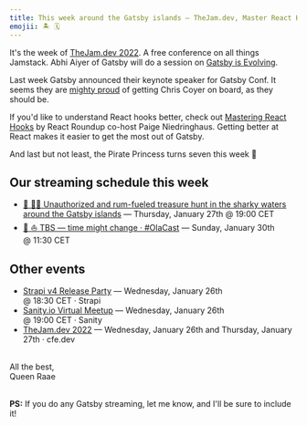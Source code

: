 ```yaml
---
title: This week around the Gatsby islands — TheJam.dev, Master React Hooks and more
emojii: 🏝 🗓
---
```


It's the week of [TheJam.dev 2022](https://cfe.dev/events/the-jam-2022/). A free conference on all things Jamstack. Abhi Aiyer of Gatsby will do a session on [Gatsby is Evolving](https://cfe.dev/sessions/jamdev2022-gatsby-evolving/).

Last week Gatsby announced their keynote speaker for Gatsby Conf. It seems they are [mighty proud](https://twitter.com/GatsbyJS/status/1484252400965853185?s=20) of getting Chris Coyer on board, as they should be.

If you'd like to understand React hooks better, check out [Mastering React Hooks](https://www.youtube.com/watch?v=fjTN6yHoWYI&list=PLqcl38GHd4J9aJ1cAngJ3CoGyTnjL1x7i) by React Roundup co-host Paige Niedringhaus. Getting better at React makes it easier to get the most out of Gatsby.

And last but not least, the Pirate Princess turns seven this week 🥳

## Our streaming schedule this week

- [🔴 🏴‍☠️ Unauthorized and rum-fueled treasure hunt in the sharky waters around the Gatsby islands](https://youtu.be/26CDRdhXozo)&nbsp;—&nbsp;Thursday, January 27th @&nbsp;19:00&nbsp;CET
- [🔴 ⛵️ TBS — time might change · #OlaCast](https://youtu.be/UlU-zGbjVus)&nbsp;—&nbsp;Sunday, January 30th @&nbsp;11:30&nbsp;CET

## Other events

- [Strapi v4 Release Party](https://lu.ma/strapiv4-czechrepublic)&nbsp;—&nbsp;Wednesday, January 26th @&nbsp;18:30&nbsp;CET&nbsp;·&nbsp;Strapi
- [Sanity.io Virtual Meetup](https://www.meetup.com/meetup-group-dvjyRJdV/events/283202575/)&nbsp;—&nbsp;Wednesday, January 26th @&nbsp;19:00&nbsp;CET&nbsp;·&nbsp;Sanity
- [TheJam.dev 2022](https://cfe.dev/events/the-jam-2022/)&nbsp;—&nbsp;Wednesday, January 26th and Thursday,&nbsp;January 27th&nbsp;·&nbsp;cfe.dev

&nbsp;  
All the best,  
Queen Raae

&nbsp;  
**PS:** If you do any Gatsby streaming, let me know, and I'll be sure to include it!
